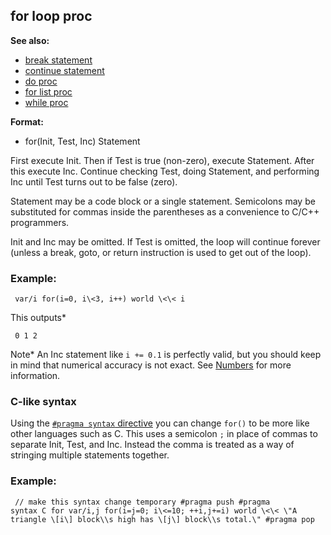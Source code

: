 ## for loop proc
**See also:**
*   [break statement](/ref/proc/break.md) 
*   [continue statement](/ref/proc/continue.md) 
*   [do proc](/ref/proc/do.md) 
*   [for list proc](/ref/proc/for/list.md) 
*   [while proc](/ref/proc/while.md) 
<!-- -->
**Format:**
*   for(Init, Test, Inc) Statement


First execute Init. Then if Test is true (non-zero), execute
Statement. After this execute Inc. Continue checking Test, doing
Statement, and performing Inc until Test turns out to be false (zero).


Statement may be a code block or a single statement. Semicolons
may be substituted for commas inside the parentheses as a convenience to
C/C++ programmers. 

Init and Inc may be omitted. If Test is
omitted, the loop will continue forever (unless a break, goto, or return
instruction is used to get out of the loop).
### Example:

```
 var/i for(i=0, i\<3, i++) world \<\< i 
```



This outputs* 
```
 0 1 2 
```
 

Note* An Inc
statement like `i += 0.1` is perfectly valid, but you should keep in
mind that numerical accuracy is not exact. See
[Numbers](/ref/%7Bnotes%7D/numbers.md)  for more information.
### C-like syntax


Using the [`#pragma syntax`
directive](/ref/DM/preprocessor/pragma/syntax.md) you can change `for()` to be
more like other languages such as C. This uses a semicolon `;` in place
of commas to separate Init, Test, and Inc. Instead the comma is treated
as a way of stringing multiple statements together.
### Example:

```
 // make this syntax change temporary #pragma push #pragma
syntax C for var/i,j for(i=j=0; i\<=10; ++i,j+=i) world \<\< \"A
triangle \[i\] block\\s high has \[j\] block\\s total.\" #pragma pop

```
